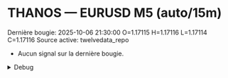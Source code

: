 # THANOS — EURUSD M5 (auto/15m)
Dernière bougie: 2025-10-06 21:30:00  O=1.17115  H=1.17116  L=1.17114  C=1.17116
Source active: twelvedata_repo

- Aucun signal sur la dernière bougie.

<details><summary>Debug</summary>

- TD_API_KEY manquant.

</details>